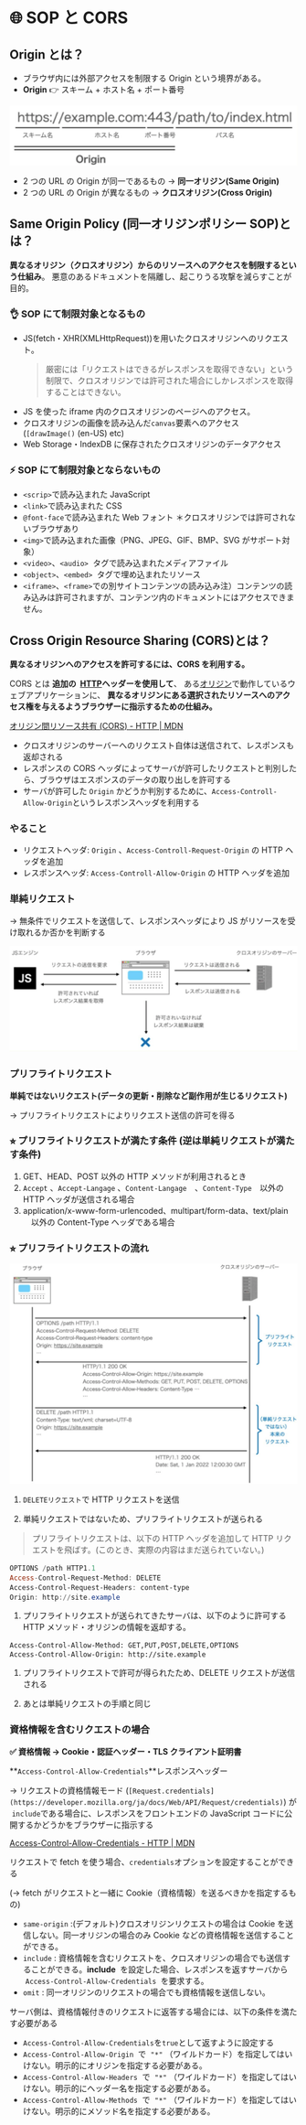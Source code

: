 # 🌐 SOP と CORS

## Origin とは？

- ブラウザ内には外部アクセスを制限する Origin という境界がある。
- **Origin** 👉 スキーム + ホスト名 + ポート番号

![](assets/20230830130051.png)

- 2 つの URL の Origin が同一であるもの → **同一オリジン(Same Origin)**
- 2 つの URL の Origin が異なるもの → **クロスオリジン(Cross Origin)**

## Same Origin Policy (同一オリジンポリシー SOP)とは？

**異なるオリジン（クロスオリジン）からのリソースへのアクセスを制限するという仕組み**。
悪意のあるドキュメントを隔離し、起こりうる攻撃を減らすことが目的。

### 👌 SOP にて制限対象となるもの

- JS(fetch・XHR(XMLHttpRequest))を用いたクロスオリジンへのリクエスト。
  > 厳密には「リクエストはできるがレスポンスを取得できない」という制限で、クロスオリジンでは許可された場合にしかレスポンスを取得することはできない。
- JS を使った iframe 内のクロスオリジンのページへのアクセス。
- クロスオリジンの画像を読み込んだ`canvas`要素へのアクセス (`[drawImage()` (en-US) etc)
- Web Storage・IndexDB に保存されたクロスオリジンのデータアクセス

### ⚡ SOP にて制限対象とならないもの

- `<scrip>`で読み込まれた JavaScript
- `<link>`で読み込まれた CSS
- `@font-face`で読み込まれた Web フォント ＊クロスオリジンでは許可されないブラウザあり
- `<img>`で読み込まれた画像（PNG、JPEG、GIF、BMP、SVG がサポート対象）
- `<video>`、`<audio>`  タグで読み込まれたメディアファイル
- `<object>`、`<embed>`  タグで埋め込まれたリソース
- `<iframe>`、`<frame>`での別サイトコンテンツの読み込み注）コンテンツの読み込みは許可されますが、コンテンツ内のドキュメントにはアクセスできません。

## Cross Origin Resource Sharing (CORS)とは？

**異なるオリジンへのアクセスを許可するには、CORS を利用する。**

CORS とは **追加の  [HTTP](https://developer.mozilla.org/ja/docs/Glossary/HTTP)ヘッダーを使用して**、
ある[オリジン](https://developer.mozilla.org/ja/docs/Glossary/Origin)で動作しているウェブアプリケーションに、
**異なるオリジンにある選択されたリソースへのアクセス権を与えるようブラウザーに指示するための仕組み。**

[オリジン間リソース共有 (CORS) - HTTP | MDN](https://developer.mozilla.org/ja/docs/Web/HTTP/CORS)

- クロスオリジンのサーバーへのリクエスト自体は送信されて、レスポンスも返却される
- レスポンスの CORS ヘッダによってサーバが許可したリクエストと判別したら、ブラウザはエスポンスのデータの取り出しを許可する
- サーバが許可した `Origin` かどうか判別するために、`Access-Controll-Allow-Origin`というレスポンスヘッダを利用する

### やること

- リクエストヘッダ: `Origin` 、`Access-Controll-Request-Origin` の HTTP ヘッダを追加
- レスポンスヘッダ: `Access-Controll-Allow-Origin` の HTTP ヘッダを追加

### **単純リクエスト**

→ 無条件でリクエストを送信して、レスポンスヘッダにより JS がリソースを受け取れるか否かを判断する

![](assets/20230830130621.png)

### プリフライトリクエスト

**単純ではないリクエスト(データの更新・削除など副作用が生じるリクエスト)**

→ プリフライトリクエストによりリクエスト送信の許可を得る

### ⭐︎ プリフライトリクエストが満たす条件 (逆は単純リクエストが満たす条件)

1. GET、HEAD、POST 以外の HTTP メソッドが利用されるとき
2. `Accept` 、`Accept-Langage` 、`Content-Langage`　、`Content-Type`　以外の HTTP ヘッダが送信される場合
3. application/x-www-form-urlencoded、multipart/form-data、text/plain 　以外の Content-Type ヘッダである場合

### ⭐︎ プリフライトリクエストの流れ

![](assets/20230830140824.png)

1. `DELETEリクエスト`で HTTP リクエストを送信

2. 単純リクエストではないため、プリフライトリクエストが送られる

> プリフライトリクエストは、以下の HTTP ヘッダを追加して HTTP リクエストを飛ばす。(このとき、実際の内容はまだ送られていない。)

```powershell
OPTIONS /path HTTP1.1
Access-Control-Request-Method: DELETE
Access-Control-Request-Headers: content-type
Origin: http://site.example
```

1. プリフライトリクエストが送られてきたサーバは、以下のように許可する HTTP メソッド・オリジンの情報を返却する。

```tsx
Access-Control-Allow-Method: GET,PUT,POST,DELETE,OPTIONS
Access-Control-Allow-Origin: http://site.example
```

1. プリフライトリクエストで許可が得られたため、DELETE リクエストが送信される

1. あとは単純リクエストの手順と同じ

### 資格情報を含むリクエストの場合

**✅ 資格情報 → Cookie・認証ヘッダー・TLS クライアント証明書**

**`Access-Control-Allow-Credentials`**レスポンスヘッダー

→ リクエストの資格情報モード (`[Request.credentials](https://developer.mozilla.org/ja/docs/Web/API/Request/credentials)`) が  `include`である場合に、レスポンスをフロントエンドの JavaScript コードに公開するかどうかをブラウザーに指示する

[Access-Control-Allow-Credentials - HTTP | MDN](https://developer.mozilla.org/ja/docs/Web/HTTP/Headers/Access-Control-Allow-Credentials)

リクエストで fetch を使う場合、`credentials`オプションを設定することができる

(→ fetch がリクエストと一緒に Cookie（資格情報）を送るべきかを指定するもの)

- `same-origin` :(デフォルト)クロスオリジンリクエストの場合は Cookie を送信しない。同一オリジンの場合のみ Cookie などの資格情報を送信することができる。
- `include` : 資格情報を含むリクエストを、クロスオリジンの場合でも送信することができる。**include**  を設定した場合、レスポンスを返すサーバから  `Access-Control-Allow-Credentials`  を要求する。
- `omit` : 同一オリジンのリクエストの場合でも資格情報を送信しない。

サーバ側は、資格情報付きのリクエストに返答する場合には、以下の条件を満たす必要がある

- `Access-Control-Allow-Credentials`を`true`として返すように設定する
- `Access-Control-Allow-Origin`  で  `"*"` （ワイルドカード）を指定してはいけない。明示的にオリジンを指定する必要がある。
- `Access-Control-Allow-Headers`  で  `"*"` （ワイルドカード）を指定してはいけない。明示的にヘッダー名を指定する必要がある。
- `Access-Control-Allow-Methods`  で  `"*"` （ワイルドカード）を指定してはいけない。明示的にメソッド名を指定する必要がある。
